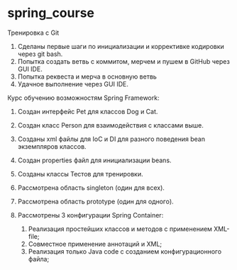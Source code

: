 # spring_course

Тренировка с Git

1. Сделаны первые шаги по инициализации и коррективке кодировки через git bash.
2. Попытка создать ветвь с коммитом, мерчем и пушем в GitHub через GUI IDE.
3. Попытка реквеста и мерча в основную ветвь
4. Удачное выполнение через GUI IDE.

Курс обучению возможностям Spring Framework:

1. Создан интерфейс Pet для классов Dog и Cat.
2. Создан класс Person для взаимодействия с классами выше.
3. Созданы xml файлы для IoC и DI для разного поведения bean экземпляров классов.
4. Создан properties файл для инициализации beans.
5. Созданы классы Тестов для тренировки.
6. Рассмотрена область  singleton (один для всех).
7. Рассмотрена область prototype (один для одного).

8. Рассмотрены 3 конфигурации Spring Container:
   1. Реализация простейших классов и методов с применением XML-file;
   2. Совместное применение аннотаций и XML;
   3. Реализация только Java code с созданием конфигурационного файла;